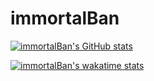 # immortalBan
[![immortalBan's GitHub stats](https://github-readme-stats.vercel.app/api?username=immortalBan&count_private=true&show_icons=true&theme=radical)](https://github.com/immortalBan)

[![immortalBan's wakatime stats](https://github-readme-stats.vercel.app/api/wakatime?username=immortalBan&layout=compact&theme=radical)](https://github.com/immortalBan)
